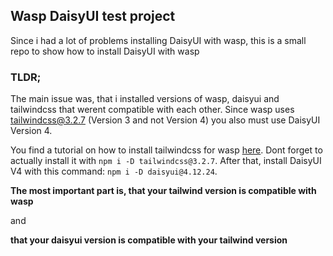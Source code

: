 ## Wasp DaisyUI test project

Since i had a lot of problems installing DaisyUI with wasp, this is a small repo to show how to install DaisyUI with wasp

### TLDR;

The main issue was, that i installed versions of wasp, daisyui and tailwindcss that werent compatible with each other.
Since wasp uses tailwindcss@3.2.7 (Version 3 and not Version 4) you also must use DaisyUI Version 4.

You find a tutorial on how to install tailwindcss for wasp [here](https://wasp.sh/docs/project/css-frameworks). Dont forget to actually install it with `npm i -D tailwindcss@3.2.7`.
After that, install DaisyUI V4 with this command: `npm i -D daisyui@4.12.24`.

__The most important part is, that your tailwind version is compatible with wasp__

and

__that your daisyui version is compatible with your tailwind version__
